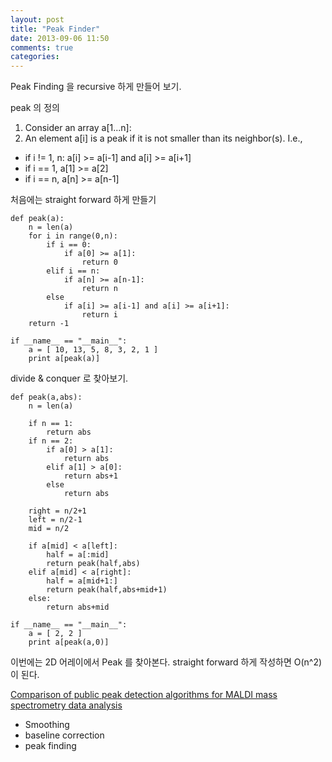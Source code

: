 ```yaml
---
layout: post
title: "Peak Finder"
date: 2013-09-06 11:50
comments: true
categories: 
---
```


Peak Finding 을 recursive 하게 만들어 보기.

peak 의 정의

1. Consider an array a[1...n]:
2. An element a[i] is a peak if it is not smaller than its neighbor(s). I.e.,
- if i != 1, n: a[i] >= a[i-1] and a[i] >= a[i+1]
- if i == 1, a[1] >= a[2]
- if i == n, a[n] >= a[n-1]

처음에는 straight forward 하게 만들기

    def peak(a):
        n = len(a)
        for i in range(0,n):
            if i == 0:
                if a[0] >= a[1]:
                    return 0
            elif i == n:
                if a[n] >= a[n-1]:
                    return n
            else
                if a[i] >= a[i-1] and a[i] >= a[i+1]:
                    return i
        return -1

    if __name__ == "__main__":
        a = [ 10, 13, 5, 8, 3, 2, 1 ]
        print a[peak(a)]

divide & conquer 로 찾아보기.

    def peak(a,abs):
        n = len(a)

        if n == 1:
            return abs
        if n == 2:
            if a[0] > a[1]:
                return abs
            elif a[1] > a[0]:
                return abs+1
            else
                return abs

        right = n/2+1
        left = n/2-1
        mid = n/2

        if a[mid] < a[left]:
            half = a[:mid]
            return peak(half,abs)
        elif a[mid] < a[right]:
            half = a[mid+1:]
            return peak(half,abs+mid+1)
        else:
            return abs+mid

    if __name__ == "__main__":
        a = [ 2, 2 ]
        print a[peak(a,0)]

이번에는 2D 어레이에서 Peak 를 찾아본다. straight forward 하게 작성하면 O(n^2) 이 된다.

[Comparison of public peak detection algorithms for MALDI mass spectrometry data analysis](http://www.ncbi.nlm.nih.gov/pmc/articles/PMC2631518/)

- Smoothing
- baseline correction
- peak finding
